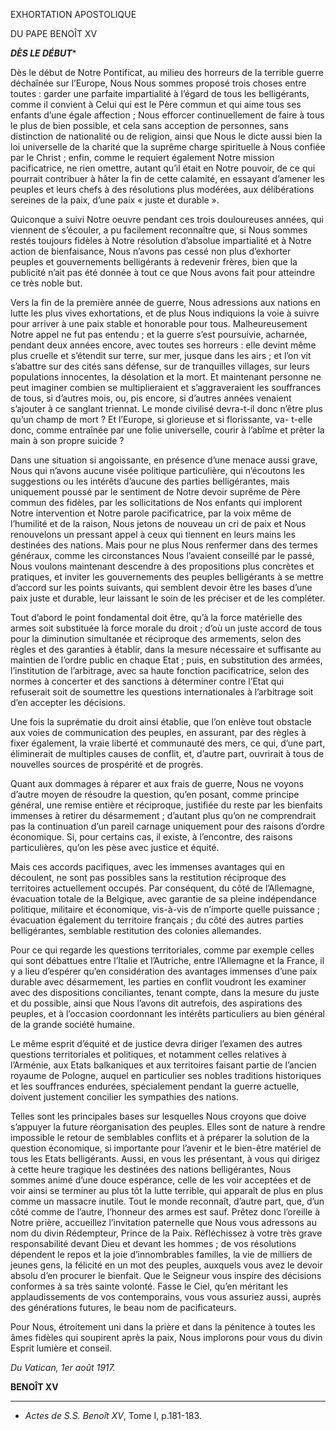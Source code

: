 EXHORTATION APOSTOLIQUE

DU PAPE BENOÎT XV

***DÈS LE DÉBUT****

Dès le début de Notre Pontificat, au milieu des horreurs de la terrible guerre déchaînée sur l’Europe, Nous Nous sommes proposé trois choses entre toutes : garder une parfaite impartialité à l’égard de tous les belligérants, comme il convient à Celui qui est le Père commun et qui aime tous ses enfants d’une égale affection ; Nous efforcer continuellement de faire à tous le plus de bien possible, et cela sans acception de personnes, sans distinction de nationalité ou de religion, ainsi que Nous le dicte aussi bien la loi universelle de la charité que la suprême charge spirituelle à Nous confiée par le Christ ; enfin, comme le requiert également Notre mission pacificatrice, ne rien omettre, autant qu’il était en Notre pouvoir, de ce qui pourrait contribuer à hâter la fin de cette calamité, en essayant d’amener les peuples et leurs chefs à des résolutions plus modérées, aux délibérations sereines de la paix, d’une paix « juste et durable ».

Quiconque a suivi Notre oeuvre pendant ces trois douloureuses années, qui viennent de s’écouler, a pu facilement reconnaître que, si Nous sommes restés toujours fidèles à Notre résolution d’absolue impartialité et à Notre action de bienfaisance, Nous n’avons pas cessé non plus d’exhorter peuples et gouvernements belligérants à redevenir frères, bien que la publicité n’ait pas été donnée à tout ce que Nous avons fait pour atteindre ce très noble but.

Vers la fin de la première année de guerre, Nous adressions aux nations en lutte les plus vives exhortations, et de plus Nous indiquions la voie à suivre pour arriver à une paix stable et honorable pour tous. Malheureusement Notre appel ne fut pas entendu ; et la guerre s’est poursuivie, acharnée, pendant deux années encore, avec toutes ses horreurs : elle devint même plus cruelle et s’étendit sur terre, sur mer, jusque dans les airs ; et l’on vit s’abattre sur des cités sans défense, sur de tranquilles villages, sur leurs populations innocentes, la désolation et la mort. Et maintenant personne ne peut imaginer combien se multiplieraient et s’aggraveraient les souffrances de tous, si d’autres mois, ou, pis encore, si d’autres années venaient s’ajouter à ce sanglant triennat. Le monde civilisé devra-t-il donc n’être plus qu’un champ de mort ? Et l’Europe, si glorieuse et si florissante, va- t-elle donc, comme entraînée par une folie universelle, courir à l’abîme et prêter la main à son propre suicide ?

Dans une situation si angoissante, en présence d’une menace aussi grave, Nous qui n’avons aucune visée politique particulière, qui n’écoutons les suggestions ou les intérêts d’aucune des parties belligérantes, mais uniquement poussé par le sentiment de Notre devoir suprême de Père commun des fidèles, par les sollicitations de Nos enfants qui implorent Notre intervention et Notre parole pacificatrice, par la voix même de l’humilité et de la raison, Nous jetons de nouveau un cri de paix et Nous renouvelons un pressant appel à ceux qui tiennent en leurs mains les destinées des nations. Mais pour ne plus Nous renfermer dans des termes généraux, comme les circonstances Nous l’avaient conseillé par le passé, Nous voulons maintenant descendre à des propositions plus concrètes et pratiques, et inviter les gouvernements des peuples belligérants à se mettre d’accord sur les points suivants, qui semblent devoir être les bases d’une paix juste et durable, leur laissant le soin de les préciser et de les compléter.

Tout d’abord le point fondamental doit être, qu’à la force matérielle des armes soit substituée là force morale du droit ; d’où un juste accord de tous pour la diminution simultanée et réciproque des armements, selon des règles et des garanties à établir, dans la mesure nécessaire et suffisante au maintien de l’ordre public en chaque Etat ; puis, en substitution des armées, l’institution de l’arbitrage, avec sa haute fonction pacificatrice, selon des normes à concerter et des sanctions à déterminer contre l’Etat qui refuserait soit de soumettre les questions internationales à l’arbitrage soit d’en accepter les décisions.

Une fois la suprématie du droit ainsi établie, que l’on enlève tout obstacle aux voies de communication des peuples, en assurant, par des règles à fixer également, la vraie liberté et communauté des mers, ce qui, d’une part, éliminerait de multiples causes de conflit, et, d’autre part, ouvrirait à tous de nouvelles sources de prospérité et de progrès.

Quant aux dommages à réparer et aux frais de guerre, Nous ne voyons d’autre moyen de résoudre la question, qu’en posant, comme principe général, une remise entière et réciproque, justifiée du reste par les bienfaits immenses à retirer du désarmement ; d’autant plus qu’on ne comprendrait pas la continuation d’un pareil carnage uniquement pour des raisons d’ordre économique. Si, pour certains cas, il existe, à l’encontre, des raisons particulières, qu’on les pèse avec justice et équité.

Mais ces accords pacifiques, avec les immenses avantages qui en découlent, ne sont pas possibles sans la restitution réciproque des territoires actuellement occupés. Par conséquent, du côté de l’Allemagne, évacuation totale de la Belgique, avec garantie de sa pleine indépendance politique, militaire et économique, vis-à-vis de n’importe quelle puissance ; évacuation également du territoire français ; du côté des autres parties belligérantes, semblable restitution des colonies allemandes.

Pour ce qui regarde les questions territoriales, comme par exemple celles qui sont débattues entre l’Italie et l’Autriche, entre l’Allemagne et la France, il y a lieu d’espérer qu’en considération des avantages immenses d’une paix durable avec désarmement, les parties en conflit voudront les examiner avec des dispositions conciliantes, tenant compte, dans la mesure du juste et du possible, ainsi que Nous l’avons dit autrefois, des aspirations des peuples, et à l’occasion coordonnant les intérêts particuliers au bien général de la grande société humaine.

Le même esprit d’équité et de justice devra diriger l’examen des autres questions territoriales et politiques, et notamment celles relatives à l’Arménie, aux Etats balkaniques et aux territoires faisant partie de l’ancien royaume de Pologne, auquel en particulier ses nobles traditions historiques et les souffrances endurées, spécialement pendant la guerre actuelle, doivent justement concilier les sympathies des nations.

Telles sont les principales bases sur lesquelles Nous croyons que doive s’appuyer la future réorganisation des peuples. Elles sont de nature à rendre impossible le retour de semblables conflits et à préparer la solution de la question économique, si importante pour l’avenir et le bien-être matériel de tous les Etats belligérants. Aussi, en vous les présentant, à vous qui dirigez à cette heure tragique les destinées des nations belligérantes, Nous sommes animé d’une douce espérance, celle de les voir acceptées et de voir ainsi se terminer au plus tôt la lutte terrible, qui apparaît de plus en plus comme un massacre inutile. Tout le monde reconnaît, d’autre part, que, d’un côté comme de l’autre, l’honneur des armes est sauf. Prêtez donc l’oreille à Notre prière, accueillez l’invitation paternelle que Nous vous adressons au nom du divin Rédempteur, Prince de la Paix. Réfléchissez à votre très grave responsabilité devant Dieu et devant les hommes ; de vos résolutions dépendent le repos et la joie d’innombrables familles, la vie de milliers de jeunes gens, la félicité en un mot des peuples, auxquels vous avez le devoir absolu d’en procurer le bienfait. Que le Seigneur vous inspire des décisions conformes à sa très sainte volonté. Fasse le Ciel, qu’en méritant les applaudissements de vos contemporains, vous vous assuriez aussi, auprès des générations futures, le beau nom de pacificateurs.

Pour Nous, étroitement uni dans la prière et dans la pénitence à toutes les âmes fidèles qui soupirent après la paix, Nous implorons pour vous du divin Esprit lumière et conseil.

*Du Vatican, 1er août 1917.*

**BENOÎT XV**

* * *

* *Actes de S.S. Benoît XV*, Tome I, p.181-183.